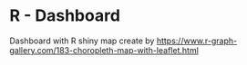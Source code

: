 # R - Dashboard
 Dashboard with R shiny 
map create by https://www.r-graph-gallery.com/183-choropleth-map-with-leaflet.html